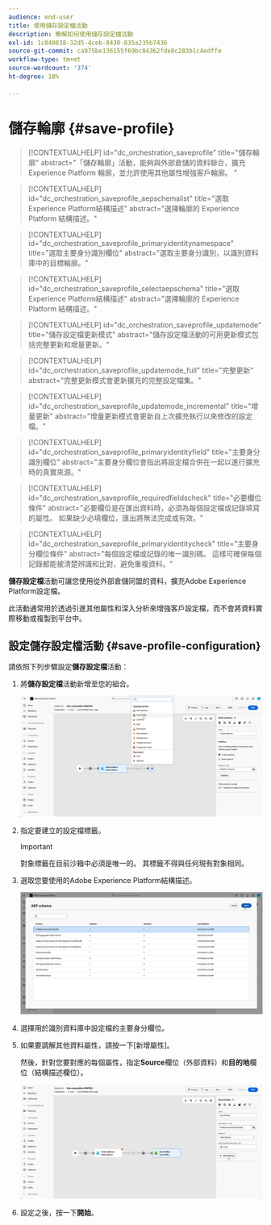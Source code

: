 ```yaml
---
audience: end-user
title: 使用儲存設定檔活動
description: 瞭解如何使用儲存設定檔活動
exl-id: 1c840838-32d5-4ceb-8430-835a235b7436
source-git-commit: ca975be136155f69bc84362fde8c283b1c4edffe
workflow-type: tm+mt
source-wordcount: '374'
ht-degree: 18%

---
```


# 儲存輪廓 {#save-profile}

>[!CONTEXTUALHELP]
>id="dc_orchestration_saveprofile"
>title="儲存輪廓"
>abstract="「儲存輪廓」活動，能夠與外部倉儲的資料聯合，擴充 Experience Platform 輪廓，並允許使用其他屬性增強客戶輪廓。 "

>[!CONTEXTUALHELP]
>id="dc_orchestration_saveprofile_aepschemalist"
>title="選取Experience Platform結構描述"
>abstract="選擇輪廓的 Experience Platform 結構描述。"

>[!CONTEXTUALHELP]
>id="dc_orchestration_saveprofile_primaryidentitynamespace"
>title="選取主要身分識別欄位"
>abstract="選取主要身分識別，以識別資料庫中的目標輪廓。"

>[!CONTEXTUALHELP]
>id="dc_orchestration_saveprofile_selectaepschema"
>title="選取Experience Platform結構描述"
>abstract="選擇輪廓的 Experience Platform 結構描述。"

>[!CONTEXTUALHELP]
>id="dc_orchestration_saveprofile_updatemode"
>title="儲存設定檔更新模式"
>abstract="儲存設定檔活動的可用更新模式包括完整更新和增量更新。"

>[!CONTEXTUALHELP]
>id="dc_orchestration_saveprofile_updatemode_full"
>title="完整更新"
>abstract="完整更新模式會更新擴充的完整設定檔集。"

>[!CONTEXTUALHELP]
>id="dc_orchestration_saveprofile_updatemode_incremental"
>title="增量更新"
>abstract="增量更新模式會更新自上次擴充執行以來修改的設定檔。"

>[!CONTEXTUALHELP]
>id="dc_orchestration_saveprofile_primaryidentityfield"
>title="主要身分識別欄位"
>abstract="主要身分欄位會指出將設定檔合併在一起以進行擴充時的真實來源。"

>[!CONTEXTUALHELP]
>id="dc_orchestration_saveprofile_requiredfieldscheck"
>title="必要欄位條件"
>abstract="必要欄位是在匯出資料時，必須為每個設定檔或記錄填寫的屬性。 如果缺少必填欄位，匯出將無法完成或有效。"

>[!CONTEXTUALHELP]
>id="dc_orchestration_saveprofile_primaryidentitycheck"
>title="主要身分欄位條件"
>abstract="每個設定檔或記錄的唯一識別碼。 這樣可確保每個記錄都能被清楚辨識和比對，避免重複資料。"

**儲存設定檔**&#x200B;活動可讓您使用從外部倉儲同盟的資料，擴充Adobe Experience Platform設定檔。

此活動通常用於透過引進其他屬性和深入分析來增強客戶設定檔，而不會將資料實際移動或複製到平台中。

## 設定儲存設定檔活動 {#save-profile-configuration}

請依照下列步驟設定&#x200B;**儲存設定檔**&#x200B;活動：

1. 將&#x200B;**儲存設定檔**&#x200B;活動新增至您的組合。

   ![](../assets/save-profile.png)

1. 指定要建立的設定檔標籤。

   >[!IMPORTANT]
   >
   >對象標籤在目前沙箱中必須是唯一的。 其標籤不得與任何現有對象相同。

1. 選取您要使用的Adobe Experience Platform結構描述。

   ![](../assets/save-profile-2.png)

1. 選擇用於識別資料庫中設定檔的主要身分欄位。

1. 如果要調解其他資料屬性，請按一下[新增屬性]。**&#x200B;**

   然後，針對您要對應的每個屬性，指定&#x200B;**Source**&#x200B;欄位（外部資料）和&#x200B;**目的地**&#x200B;欄位（結構描述欄位）。

   ![](../assets/save-profile-3.png)

1. 設定之後，按一下&#x200B;**開始**。
